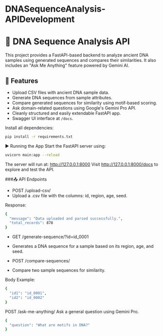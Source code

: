 # DNASequenceAnalysis-APIDevelopment
# 🧬 DNA Sequence Analysis API

This project provides a FastAPI-based backend to analyze ancient DNA samples using generated sequences and compares their similarities. It also includes an "Ask Me Anything" feature powered by Gemini AI.

## 🚀 Features

- Upload CSV files with ancient DNA sample data.
- Generate DNA sequences from sample attributes.
- Compare generated sequences for similarity using motif-based scoring.
- Ask domain-related questions using Google's Gemini Pro API.
- Cleanly structured and easily extendable FastAPI app.
- Swagger UI interface at `/docs`.

Install all dependencies:
```bash
pip install -r requirements.txt
```

▶️ Running the App
Start the FastAPI server using:

```bash
uvicorn main:app --reload
```

The server will run at:
http://127.0.0.1:8000
Visit http://127.0.0.1:8000/docs to explore and test the API.

###📤 API Endpoints
- POST /upload-csv/
- Upload a .csv file with the columns: id, region, age, seed.

Response:
```bash
{
  "message": "Data uploaded and parsed successfully.",
  "total_records": 878
}
```
- GET /generate-sequence/?id=id_0001
- Generates a DNA sequence for a sample based on its region, age, and seed.

- POST /compare-sequences/
- Compare two sample sequences for similarity.

Body Example:
```bash
{
  "id1": "id_0001",
  "id2": "id_0002"
}
```

POST /ask-me-anything/
Ask a general question using Gemini Pro.

```bash
{
  "question": "What are motifs in DNA?"
}
```

